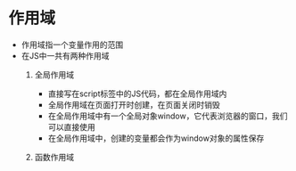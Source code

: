 # 作用域
- 作用域指一个变量作用的范围
- 在JS中一共有两种作用域
    1. 全局作用域
        - 直接写在script标签中的JS代码，都在全局作用域内
        - 全局作用域在页面打开时创建，在页面关闭时销毁
        - 在全局作用域中有一个全局对象window，它代表浏览器的窗口，我们可以直接使用
        - 在全局作用域中，创建的变量都会作为window对象的属性保存

    2. 函数作用域
        